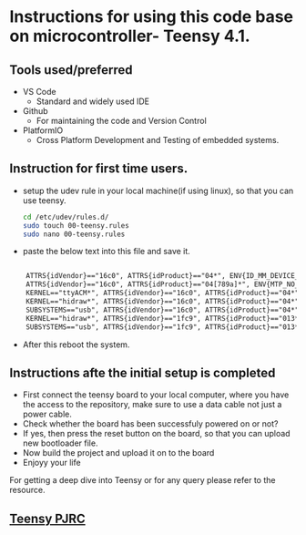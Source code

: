 # Instructions for using this code base on microcontroller- Teensy 4.1.
## Tools used/preferred
*   VS Code
    *   Standard and widely used IDE
*   Github
    *   For maintaining the code and Version Control
*   PlatformIO
    *   Cross Platform Development and Testing of embedded systems.

## Instruction for first time users.
*   setup the udev rule in your local machine(if using linux), so that you can use teensy.
    ```bash
    cd /etc/udev/rules.d/
    sudo touch 00-teensy.rules
    sudo nano 00-teensy.rules
    ```
*   paste the below text into this file and save it.
```txt

    ATTRS{idVendor}=="16c0", ATTRS{idProduct}=="04*", ENV{ID_MM_DEVICE_IGNORE}="1", ENV{ID_MM_PORT_IGNORE}="1"
    ATTRS{idVendor}=="16c0", ATTRS{idProduct}=="04[789a]*", ENV{MTP_NO_PROBE}="1"
    KERNEL=="ttyACM*", ATTRS{idVendor}=="16c0", ATTRS{idProduct}=="04*", MODE:="0666", RUN:="/bin/stty -F /dev/%k raw -echo"
    KERNEL=="hidraw*", ATTRS{idVendor}=="16c0", ATTRS{idProduct}=="04*", MODE:="0666"
    SUBSYSTEMS=="usb", ATTRS{idVendor}=="16c0", ATTRS{idProduct}=="04*", MODE:="0666"
    KERNEL=="hidraw*", ATTRS{idVendor}=="1fc9", ATTRS{idProduct}=="013*", MODE:="0666"
    SUBSYSTEMS=="usb", ATTRS{idVendor}=="1fc9", ATTRS{idProduct}=="013*", MODE:="0666"

```
*   After this reboot the system.

##  Instructions afte the initial setup is completed

*   First connect the teensy board to your local computer, where you have the access to the repository, make sure to use a data cable not just a power cable.
*   Check whether the board has been successfuly powered on or not?
*   If yes, then press the reset button on the board, so that you can upload new bootloader file.
*   Now build the project and upload it on to the board
*   Enjoyy your life

For getting a deep dive into Teensy or for any query please refer to the resource.
##  [Teensy PJRC](https://www.pjrc.com/teensy/tutorial.html)

